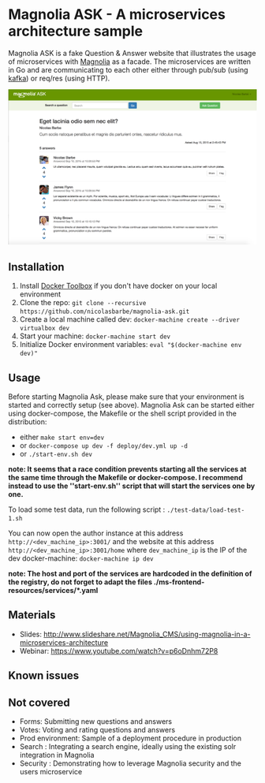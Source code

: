 # Magnolia ASK - A microservices architecture sample
Magnolia ASK is a fake Question & Answer website that illustrates the usage of microservices with [Magnolia](http://magnolia-cms.com/) as a facade. The microservices are written in Go and are communicating to each other either through pub/sub (using [kafka](http://kafka.apache.org/)) or req/res (using HTTP).

![Magnolia Ask](/images/screenshot.png)

## Installation
1. Install [Docker Toolbox](https://www.docker.com/toolbox) if you don't have docker on your local environment
2. Clone the repo: ```git clone --recursive https://github.com/nicolasbarbe/magnolia-ask.git```
3. Create a local machine called dev: ```docker-machine create --driver virtualbox dev```
4. Start your machine: ```docker-machine start dev```
5. Initialize Docker environment variables: ```eval "$(docker-machine env dev)"```

## Usage
Before starting Magnolia Ask, please make sure that your environment is started and correctly setup (see above). Magnolia Ask can be started either using docker-compose, the Makefile or the shell script provided in the distribution:
- either ```make start env=dev```
- or ```docker-compose up dev -f deploy/dev.yml up -d```
- or ```./start-env.sh dev```

**note: It seems that a race condition prevents starting all the services at the same time through the Makefile or docker-compose. I recommend instead to use the ''start-env.sh'' script that will start the services one by one.**

To load some test data, run the following script : ```./test-data/load-test-1.sh```

You can now open the author instance at this address ```http://<dev_machine_ip>:3001/``` and the website at this address ```http://<dev_machine_ip>:3001/home``` where ```dev_machine_ip``` is the IP of the dev docker-machine: ```docker-machine ip dev```

**note: The host and port of the services are hardcoded in the definition of the registry, do not forget to adapt the files ./ms-frontend-resources/services/*.yaml**

## Materials
- Slides: http://www.slideshare.net/Magnolia_CMS/using-magnolia-in-a-microservices-architecture
- Webinar: https://www.youtube.com/watch?v=p6oDnhm72P8

## Known issues

## Not covered
- Forms: Submitting new questions and answers
- Votes: Voting and rating questions and answers
- Prod environment: Sample of a deployment procedure in production
- Search : Integrating a search engine, ideally using the existing solr integration in Magnolia
- Security : Demonstrating how to leverage Magnolia security and the users microservice
